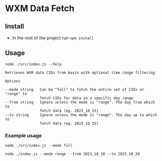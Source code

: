 # WXM Data Fetch

## Install
- In the root of the project run `npm install`

## Usage
```
node ./src/index.js --help

Retrieves WXM data CIDs from basin with optional time range filtering 

Options

--mode string   Can be "full" to fetch the entire set of CIDs or "range" to   
                fetch CIDs for data in a specific day range                   
--from string   Ignore unless the mode is "range". The day from which to      
                fetch data (eg. 2023_10_15)                                   
--to string     Ignore unless the mode is "range". The day up to which to     
                fetch data (eg. 2023_10_15)  
```

### Example usage
```
node ./src/index.js --mode full
```
```
node ./index.js --mode range --from 2023_10_10 --to 2023_10_20
```